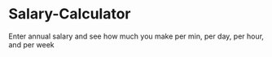 # Salary-Calculator
Enter annual salary and see how much you make per min, per day, per hour, and per week

